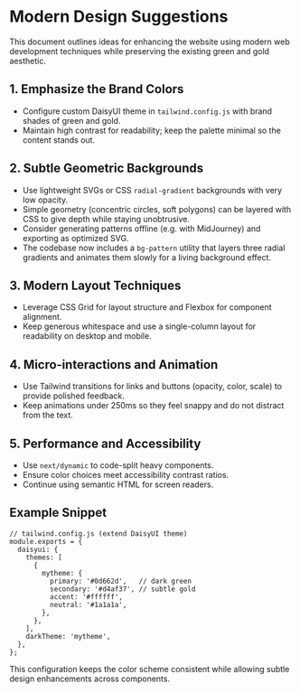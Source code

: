 # Modern Design Suggestions

This document outlines ideas for enhancing the website using modern web development techniques while preserving the existing green and gold aesthetic.

## 1. Emphasize the Brand Colors
- Configure custom DaisyUI theme in `tailwind.config.js` with brand shades of green and gold.
- Maintain high contrast for readability; keep the palette minimal so the content stands out.

## 2. Subtle Geometric Backgrounds
- Use lightweight SVGs or CSS `radial-gradient` backgrounds with very low opacity.
- Simple geometry (concentric circles, soft polygons) can be layered with CSS to give depth while staying unobtrusive.
- Consider generating patterns offline (e.g. with MidJourney) and exporting as optimized SVG.
- The codebase now includes a `bg-pattern` utility that layers three radial gradients and animates them slowly for a living background effect.

## 3. Modern Layout Techniques
- Leverage CSS Grid for layout structure and Flexbox for component alignment.
- Keep generous whitespace and use a single-column layout for readability on desktop and mobile.

## 4. Micro‑interactions and Animation
- Use Tailwind transitions for links and buttons (opacity, color, scale) to provide polished feedback.
- Keep animations under 250ms so they feel snappy and do not distract from the text.

## 5. Performance and Accessibility
- Use `next/dynamic` to code-split heavy components.
- Ensure color choices meet accessibility contrast ratios.
- Continue using semantic HTML for screen readers.

## Example Snippet
```tsx
// tailwind.config.js (extend DaisyUI theme)
module.exports = {
  daisyui: {
    themes: [
      {
        mytheme: {
          primary: '#0d662d',   // dark green
          secondary: '#d4af37', // subtle gold
          accent: '#ffffff',
          neutral: '#1a1a1a',
        },
      },
    ],
    darkTheme: 'mytheme',
  },
};
```

This configuration keeps the color scheme consistent while allowing subtle design enhancements across components.
